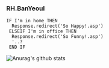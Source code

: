 ### RH.BanYeoul
  ```
  IF I'm in home THEN
    Response.redirect('So Happy!.asp')
   ELSEIF I'm in office THEN
    Response.redirect('So Funny!.asp')
    '..?
   END IF
  ```

![Anurag's github stats](https://github-readme-stats.vercel.app/api?username=divashuthron&show_icons=true&theme=synthwave&title_color=9F9A7C&text_color=403B47&icon_color=8C7185&bg_color=EFEFEF)
